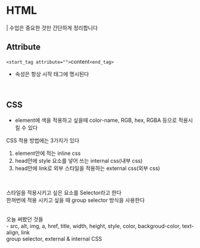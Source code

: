 # HTML
| 수업은 중요한 것만 간단하게 정리합니다
## Attribute
`<start_tag attribute="">`content`<end_tag>`<br>
- 속성은 항상 시작 태그에 명시된다

<br>

## CSS
- element에 색을 적용하고 싶을때 color-name, RGB, hex, RGBA 등으로 적용시킬 수 있다

CSS 적용 방법에는 3가지가 있다
1. element안에 적는 inline css
2. head안에 style 요소를 넣어 쓰는 internal css(내부 css)
3. head안에 link로 외부 스타일을 적용하는 external css(외부 css)

<br>

스타일을 적용시키고 싶은 요소를 Selector라고 한다  
한꺼번에 적용 시키고 싶을 때 group selector 방식을 사용한다

<br>
오늘 써봤던 것들 <br>
- src, alt, img, a, href, title, width, height, style, color, backgroud-color, text-align, link <br>
group selector, external & internal CSS